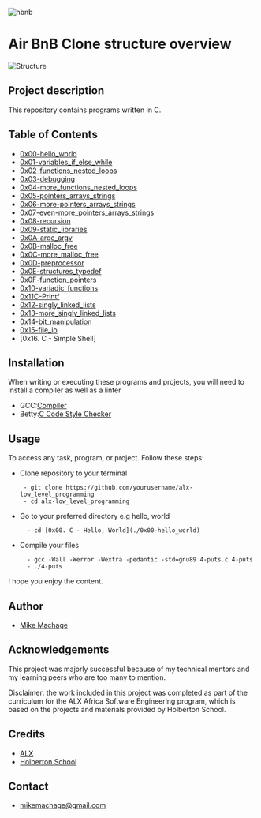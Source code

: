 ![hbnb](https://github.com/machage9603/AirBnB_clone/assets/139768288/0fea0a15-e99b-4029-aaf3-84122695c2fa)

# **Air BnB Clone structure overview**
![Structure](https://github.com/machage9603/AirBnB_clone/assets/139768288/4bbe8b1c-5258-4e35-8464-de6913bbdb1c)

## **Project description**

This repository contains programs written in C.

## **Table of Contents**

- [0x00-hello_world](https://github.com/machage9603/alx-low_level_programming/tree/master/0x00-hello_world)
- [0x01-variables_if_else_while](https://github.com/machage9603/alx-low_level_programming/tree/master/0x01-variables_if_else_while)
- [0x02-functions_nested_loops](https://github.com/machage9603/alx-low_level_programming/tree/master/0x02-functions_nested_loops)
- [0x03-debugging](https://github.com/machage9603/alx-low_level_programming/tree/master/0x03-debugging)
- [0x04-more_functions_nested_loops](https://github.com/machage9603/alx-low_level_programming/tree/master/0x04-more_functions_nested_loops)
- [0x05-pointers_arrays_strings](https://github.com/machage9603/alx-low_level_programming/tree/master/0x05-pointers_arrays_strings)
- [0x06-more-pointers_arrays_strings](https://github.com/machage9603/alx-low_level_programming/tree/master/0x06-pointers_arrays_strings)
- [0x07-even-more_pointers_arrays_strings](https://github.com/machage9603/alx-low_level_programming/tree/master/0x07-pointers_arrays_strings)
- [0x08-recursion](https://github.com/machage9603/alx-low_level_programming/tree/master/0x08-recursion)
- [0x09-static_libraries](https://github.com/machage9603/alx-low_level_programming/tree/master/0x09-static_libraries)
- [0x0A-argc_argv](https://github.com/machage9603/alx-low_level_programming/tree/master/0x0A-argc_argv)
- [0x0B-malloc_free](https://github.com/machage9603/alx-low_level_programming/tree/master/0x0B-malloc_free)
- [0x0C-more_malloc_free](https://github.com/machage9603/alx-low_level_programming/tree/master/0x0B-malloc_free)
- [0x0D-preprocessor](https://github.com/machage9603/alx-low_level_programming/tree/master/0x0D-preprocessor)
- [0x0E-structures_typedef](https://github.com/machage9603/alx-low_level_programming/tree/master/0x0E-structures_typedef)
- [0x0F-function_pointers](https://github.com/machage9603/alx-low_level_programming/tree/master/0x0F-function_pointers)
- [0x10-variadic_functions](https://github.com/machage9603/alx-low_level_programming/tree/master/0x10-variadic_functions)
- [0x11C-Printf](https://github.com/machage9603/printf)
- [0x12-singly_linked_lists](https://github.com/machage9603/alx-low_level_programming/tree/master/0x12-singly_linked_lists)
- [0x13-more_singly_linked_lists](https://github.com/machage9603/alx-low_level_programming/tree/master/0x13-more_singly_linked_lists)
- [0x14-bit_manipulation](https://github.com/machage9603/alx-low_level_programming/tree/master/0x14-bit_manipulation)
- [0x15-file_io](https://github.com/machage9603/alx-low_level_programming/tree/master/0x15-file_io)
- [0x16. C - Simple Shell]

## **Installation**

When writing or executing these programs and projects, you will need to install a compiler as well as a linter

- GCC:[Compiler](https://gcc.gnu.org/)
- Betty:[C Code Style Checker](https://github.com/holbertonschool/Betty.git)

## **Usage**

To access any task, program, or project. Follow these steps:

- Clone repository to your terminal

       - git clone https://github.com/yourusername/alx-low_level_programming
       - cd alx-low_level_programming

- Go to your preferred directory e.g hello, world

        - cd [0x00. C - Hello, World](./0x00-hello_world)

- Compile your files

        - gcc -Wall -Werror -Wextra -pedantic -std=gnu89 4-puts.c 4-puts
        - ./4-puts

I hope you enjoy the content.

## Author

- [Mike Machage](https://twitter.com/machage_)

## Acknowledgements

This project was majorly successful because of my technical mentors and my learning peers who are too many to mention.

Disclaimer: the work included in this project was completed as part of the curriculum for the ALX Africa Software Engineering program, which is based on the projects and materials provided by Holberton School.

## Credits

- [ALX](https://www.alxafrica.com/)
- [Holberton School](https://www.holbertonschool.com/)

## Contact

- mikemachage@gmail.com

